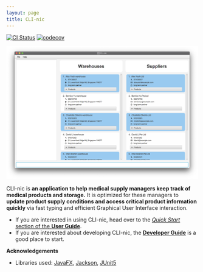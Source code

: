 ```yaml
---
layout: page
title: CLI-nic
---
```


[![CI Status](https://github.com/Y2021S1-CS2103-W14-4/tp/workflows/Java%20CI/badge.svg)](https://github.com/AY2021S1-CS2103-W14-4/tp/actions)
[![codecov](https://codecov.io/gh/Y2021S1-CS2103-W14-4/tp/branch/master/graph/badge.svg)](https://codecov.io/gh/AY2021S1-CS2103-W14-4/tp)

![Ui](images/Ui.png)

CLI-nic is **an application to help medical supply managers keep track of medical products and storage.** It is optimized
for these managers to **update product supply conditions and access critical product information quickly** via fast typing
and efficient Graphical User Interface interaction.

* If you are interested in using CLI-nic, head over to the [_Quick Start_ section of the **User Guide**](UserGuide.html#quick-start).
* If you are interested about developing CLI-nic, the [**Developer Guide**](DeveloperGuide.html) is a good place to start.


**Acknowledgements**

* Libraries used: [JavaFX](https://openjfx.io/), [Jackson](https://github.com/FasterXML/jackson), [JUnit5](https://github.com/junit-team/junit5)
